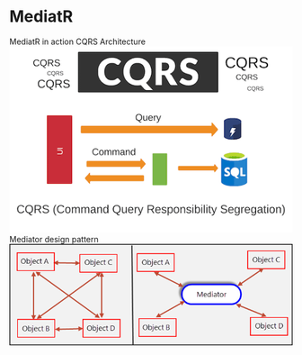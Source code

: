 # MediatR
MediatR in action
CQRS Architecture
![CQRS](/doc/1_QF4XnD2Zhmv_K-85SOtPIA.png "CQRS Architecture")
Mediator design pattern
![DP-Mediator](/doc/0_OhWEPai_6A-JsuqM.png "Design pattern Mediator")
